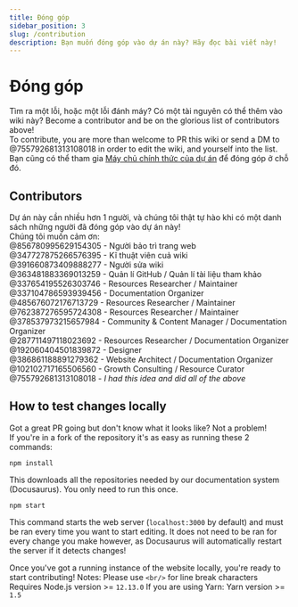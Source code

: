 ```yaml
---
title: Đóng góp
sidebar_position: 3
slug: /contribution
description: Bạn muốn đóng góp vào dự án này? Hãy đọc bài viết này!
---
```


# Đóng góp

Tìm ra một lỗi, hoặc một lỗi đánh máy? Có một tài nguyên có thể thêm vào wiki này? Become a contributor and be on the glorious list of contributors above!<br/>
To contribute, you are more than welcome to PR this wiki or send a DM to @755792681313108018 in order to edit the wiki, and yourself into the list.
Bạn cũng có thể tham gia [Máy chủ chính thức của dự án](https://discord.gg/yxbqz9pNxS) để đóng góp ở chỗ đó.

## Contributors

Dự án này cần nhiều hơn 1 người, và chúng tôi thật tự hào khi có một danh sách những người đã đóng góp vào dự án này!<br/>
Chúng tôi muốn cảm ơn:<br/>
@856780995629154305 - Người bảo trì trang web <br/>
@347727875266576395 - Kĩ thuật viên cuả wiki <br/>
@391660873409888277 - Người sửa wiki <br/>
@363481883369013259 - Quản lí GitHub / Quản lí tài liệu tham khảo<br/>
@337654195526303746 - Resources Researcher / Maintainer<br/>
@337104786593939456 - Documentation Organizer<br/>
@485676072176713729 - Resources Researcher / Maintainer<br/>
@762387276595724308 - Resources Researcher / Maintainer<br/>
@378537973215657984 - Community & Content Manager / Documentation Organizer<br/>
@287711497118023692 - Resources Researcher / Documentation Organizer<br/>
@192060404501839872 - Designer<br/>
@386861188891279362 - Website Architect / Documentation Organizer<br/>
@102102717165506560 - Growth Consulting / Resource Curator<br/>
@755792681313108018 - *I had this idea and did all of the above*

## How to test changes locally

Got a great PR going but don't know what it looks like? Not a problem!<br/>
If you're in a fork of the repository it's as easy as running these 2 commands:

```
npm install
```

This downloads all the repositories needed by our documentation system (Docusaurus). You only need to run this once.

```
npm start
```

This command starts the web server (``localhost:3000`` by default) and must be ran every time you want to start editing.
It does not need to be ran for every change you make however, as Docusaurus will automatically restart the server if it detects changes!

Once you've got a running instance of the website locally, you're ready to start contributing!
Notes: Please use ``<br/>`` for line break characters<br/>
Requires Node.js version >= ``12.13.0``
If you are using Yarn: Yarn version >= ``1.5``
